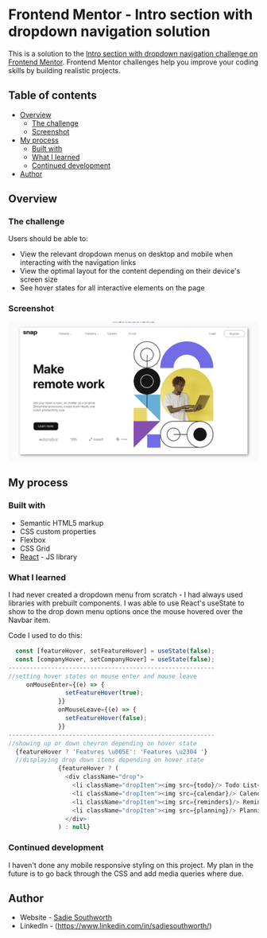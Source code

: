 # Frontend Mentor - Intro section with dropdown navigation solution

This is a solution to the [Intro section with dropdown navigation challenge on Frontend Mentor](https://www.frontendmentor.io/challenges/intro-section-with-dropdown-navigation-ryaPetHE5). Frontend Mentor challenges help you improve your coding skills by building realistic projects. 

## Table of contents

- [Overview](#overview)
  - [The challenge](#the-challenge)
  - [Screenshot](#screenshot)
- [My process](#my-process)
  - [Built with](#built-with)
  - [What I learned](#what-i-learned)
  - [Continued development](#continued-development)
- [Author](#author)



## Overview

### The challenge

Users should be able to:

- View the relevant dropdown menus on desktop and mobile when interacting with the navigation links
- View the optimal layout for the content depending on their device's screen size
- See hover states for all interactive elements on the page

### Screenshot

![](./src/images/screenshot.png)


## My process

### Built with

- Semantic HTML5 markup
- CSS custom properties
- Flexbox
- CSS Grid
- [React](https://reactjs.org/) - JS library

### What I learned

I had never created a dropdown menu from scratch - I had always used libraries with prebuilt components. I was able to use React's useState to show to the drop down menu options once the mouse hovered over the Navbar item. 

Code I used to do this:
```js
  const [featureHover, setFeatureHover] = useState(false);
  const [companyHover, setCompanyHover] = useState(false);
----------------------------------------------------------
//setting hover states on mouse enter and mouse leave
     onMouseEnter={(e) => {
                setFeatureHover(true);
              }}
              onMouseLeave={(e) => {
                setFeatureHover(false);
              }}
----------------------------------------------------------
//showing up or down chevron depending on hover state
  {featureHover ? 'Features \u005E': 'Features \u2304 '}
  //displaying drop down items depending on hover state
              {featureHover ? (
                <div className="drop">
                  <li className="dropItem"><img src={todo}/> Todo List</li>
                  <li className="dropItem"><img src={calendar}/> Calendar</li>
                  <li className="dropItem"><img src={reminders}/> Reminders</li>
                  <li className="dropItem"><img src={planning}/> Planning</li>
                </div>
              ) : null}
```

### Continued development

I haven't done any mobile responsive styling on this project. My plan in the future is to go back through the CSS and add media queries where due.

## Author

- Website - [Sadie Southworth](https://sadiesouthworth.com)
- LinkedIn - (https://www.linkedin.com/in/sadiesouthworth/)